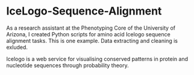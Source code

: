 # IceLogo-Sequence-Alignment

As a research assistant at the Phenotyping Core of the University of Arizona, I created Python scripts for amino acid Icelogo sequence alignment tasks. This is one example. Data extracting and cleaning is exluded.

Icelogo is a web service for visualising conserved patterns in protein and nucleotide sequences through probability theory.
